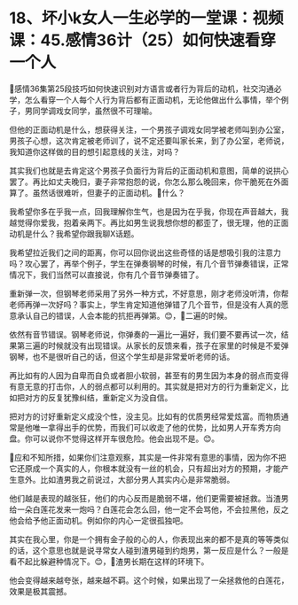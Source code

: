 # 18、坏小k女人一生必学的一堂课：视频课：45.感情36计（25）如何快速看穿一个人

🎼感情36集第25段技巧如何快速识别对方语言或者行为背后的动机，社交沟通必学，怎么看穿一个人每个人行为背后都有正面动机，无论他做出什么事情，举个例子，男同学调戏女同学，虽然很不可理喻。

但他的正面动机是什么，想获得关注，一个男孩子调戏女同学被老师叫到办公室，男孩子心想，这次肯定被老师训了，说不定还要叫家长来，到了办公室，老师说，我知道你这样做的目的想引起意线的关注，对吗？

其实我们也就是去肯定这个男孩子负面行为背后的正面动机和意图，简单的说拱心罢了。再比如丈夫晚归，妻子非常抱怨的说，你怎么那么晚回来，你干脆死在外面算了。虽然话很难听，但妻子的正面动机。🎼什么？

我希望你多在乎我一点，回我理解你生气，也是因为在乎我，你现在声音越大，我越觉得你爱我，抱着亲两下。再比如男生说我想你想的都歪了，很无理，他的正面动机是什么？我希望你跟我聊X话题。

我希望拉近我们之间的距离，你可以回你说出这些奇怪的话是想吸引我的注意力吗？攻心罢了，再举个例子，学生在弹奏钢琴的时候，有几个音节弹奏错误，正常情况下，我们当然可以直接说，你有几个音节弹奏错了。

重新弹一次，但钢琴老师采用了另外一种方式，不好意思，刚才老师没听清，你帮老师再弹一次好吗？事实上，学生肯定知道他弹错了几个音节，但是没有人真的愿意承认自己的错误，人会本能的抗拒再弹第。😊，🎼二遍的时候。

依然有音节错误。钢琴老师说，你弹奏的一遍比一遍好，我们要不要再试一次，结果第三遍的时候就没有出现错误。从家长的反馈来看，孩子在家里的时候是不爱弹钢琴，也不是很听自己的话，但这个学生却是非常爱听老师的话。

再比如有的人因为自卑而自负或者胆小软弱，甚至有的男生因为本身的弱点而变得有意无意的打击你，人的弱点都可以利用的。其实就是把对方的行为重新定义，比如把对方的反复犹豫纠结，重新定义为没自信。

把对方的讨好重新定义成没个性，没主见。比如有的优质男经常爱炫富。而物质通常是他唯一拿得出手的优势，而我们可以收走了他的优势，比如男人开车秀方向盘。你可以说你不觉得这样开车很危险。他会出现不是。😊。

🎼应和不知所措，如果你们注意观察，其实是一件非常有意思的事情，因为你不把它还原成一个真实的人，你根本就没有一丝的机会，只有超出对方的预期，才能产生意外。比如渣男我之前说过，大部分男人其实内心是非常脆弱。

他们越是表现的越张狂，他们的内心反而是脆弱不堪，他们更需要被拯救。当渣男给一朵白莲花发来一炮吗？白莲花会怎么回，他一定不会骂他，不会拉黑他，反之他会给予他正面动机。例如你的内心一定很孤独吧。

其实在我心里，你是一个拥有金子般的心的人，你表现出来的都不是真的等等类似的话，这个意思也就是说寻常女人碰到渣男碰到约炮男，第一反应是什么？一般是看不起比躲避种情况下。😊，🎼渣男长期在这样的环境下。

他会变得越来越夸张，越来越不羁。这个时候，如果出现了一朵拯救他的白莲花，效果是极其震撼。